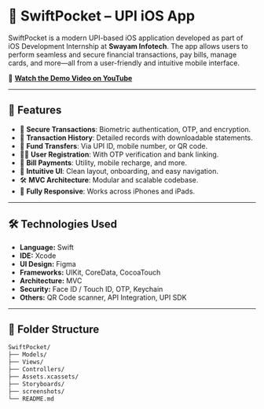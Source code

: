 # 📱 SwiftPocket – UPI iOS App

SwiftPocket is a modern UPI-based iOS application developed as part of iOS Development Internship at **Swayam Infotech**. The app allows users to perform seamless and secure financial transactions, pay bills, manage cards, and more—all from a user-friendly and intuitive mobile interface.

🔗 **[Watch the Demo Video on YouTube](https://youtu.be/EziVtd0Dt1U?si=Bp3DPlDmwaItn519)**  

---

## 🚀 Features

- 🔐 **Secure Transactions**: Biometric authentication, OTP, and encryption.
- 🧾 **Transaction History**: Detailed records with downloadable statements.
- 🔄 **Fund Transfers**: Via UPI ID, mobile number, or QR code.
- 🧍‍♂️ **User Registration**: With OTP verification and bank linking.
- 🧾 **Bill Payments**: Utility, mobile recharge, and more.
- 🧭 **Intuitive UI**: Clean layout, onboarding, and easy navigation.
- 🛠 **MVC Architecture**: Modular and scalable codebase.
- 📱 **Fully Responsive**: Works across iPhones and iPads.

---

## 🛠 Technologies Used

- **Language:** Swift
- **IDE:** Xcode
- **UI Design:** Figma
- **Frameworks:** UIKit, CoreData, CocoaTouch
- **Architecture:** MVC
- **Security:** Face ID / Touch ID, OTP, Keychain
- **Others:** QR Code scanner, API Integration, UPI SDK

---

## 📁 Folder Structure

```bash
SwiftPocket/
├── Models/
├── Views/
├── Controllers/
├── Assets.xcassets/
├── Storyboards/
├── screenshots/
└── README.md
